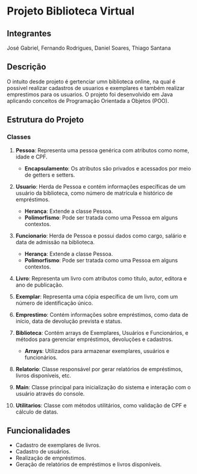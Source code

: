 # Projeto Biblioteca Virtual

## Integrantes
José Gabriel, Fernando Rodrigues, Daniel Soares, Thiago Santana

## Descrição

O intuito desde projeto é gertenciar umn biblioteca online, na qual é possivel realizar cadastros de usuarios e exemplares e também realizar emprestimos para os usuarios. O projeto foi desenvolvido em Java aplicando conceitos de Programação Orientada a Objetos (POO).

## Estrutura do Projeto

### Classes

1. **Pessoa**: Representa uma pessoa genérica com atributos como nome, idade e CPF. 
   - **Encapsulamento**: Os atributos são privados e acessados por meio de getters e setters.
   
2. **Usuario**: Herda de Pessoa e contém informações específicas de um usuário da biblioteca, como número de matrícula e histórico de empréstimos.
   - **Herança**: Extende a classe Pessoa.
   - **Polimorfismo**: Pode ser tratada como uma Pessoa em alguns contextos.
   
3. **Funcionario**: Herda de Pessoa e possui dados como cargo, salário e data de admissão na biblioteca.
   - **Herança**: Extende a classe Pessoa.
   - **Polimorfismo**: Pode ser tratada como uma Pessoa em alguns contextos.
   
4. **Livro**: Representa um livro com atributos como título, autor, editora e ano de publicação.
   
5. **Exemplar**: Representa uma cópia específica de um livro, com um número de identificação único.
   
6. **Emprestimo**: Contém informações sobre empréstimos, como data de início, data de devolução prevista e status.
   
7. **Biblioteca**: Contém arrays de Exemplares, Usuários e Funcionários, e métodos para gerenciar empréstimos, devoluções e cadastros.
   - **Arrays**: Utilizados para armazenar exemplares, usuários e funcionários.
   
8. **Relatorio**: Classe responsável por gerar relatórios de empréstimos, livros disponíveis, etc.
   
9. **Main**: Classe principal para inicialização do sistema e interação com o usuário através do console.
   
10. **Utilitarios**: Classe com métodos utilitários, como validação de CPF e cálculo de datas.

## Funcionalidades

- Cadastro de exemplares de livros.
- Cadastro de usuários.
- Realização de empréstimos.
- Geração de relatórios de empréstimos e livros disponíveis.